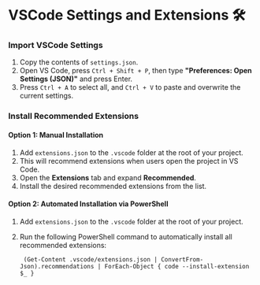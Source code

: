 # VSCode Settings and Extensions 🛠️

### Import VSCode Settings

1. Copy the contents of `settings.json`.
2. Open VS Code, press `Ctrl + Shift + P`, then type **"Preferences: Open Settings (JSON)"** and press Enter.
3. Press `Ctrl + A` to select all, and `Ctrl + V` to paste and overwrite the current settings.

### Install Recommended Extensions

#### Option 1: Manual Installation

1. Add `extensions.json` to the `.vscode` folder at the root of your project.
2. This will recommend extensions when users open the project in VS Code.
3. Open the **Extensions** tab and expand **Recommended**.
4. Install the desired recommended extensions from the list.

#### Option 2: Automated Installation via PowerShell

1. Add `extensions.json` to the `.vscode` folder at the root of your project.
2. Run the following PowerShell command to automatically install all recommended extensions:

   ```pwsh
    (Get-Content .vscode/extensions.json | ConvertFrom-Json).recommendations | ForEach-Object { code --install-extension $_ }

